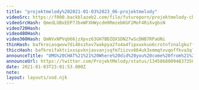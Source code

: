 ```yaml
---
title: "projektmelody%202021-01-03%2023_06-projektmelody"
videoSrc: https://f000.backblazeb2.com/file/futureporn/projektmelody-chaturbate-2021-01-03.mp4
videoSrcHash: QmedLUBxEEP7JbxWFXHWycdm9RmzebKGF2MoF4RiXvgbsN
video720Hash: 
video480Hash: 
video360Hash: QmNVxNPVqb66jzXpvz63GH7BDZQXSDN27wScDNB7RPaUNi
thinHash: bafkreiasqwvw7di46szhxv7wakpya2fo4a4fipxuxkuo6crotnfznalgku?filename=20210103T230153Z_thin.jpg
thiccHash: bafkreifaktcixxspvknjaxvanjsqfm7iizvx664uk3xmmqtxvqoffkva3q?filename=20210103T230153Z_thicc.jpg
announceTitle: "OMG%20CHAT%21%21%20Where%20did%20you%20come%20from%21%20That%20was%20totally%20unexpected%20XD"
announceUrl: https://twitter.com/ProjektMelody/status/1345868009483735042
date: 2021-01-03T23:01:53.000Z
note: 
layout: layouts/vod.njk
---
```

